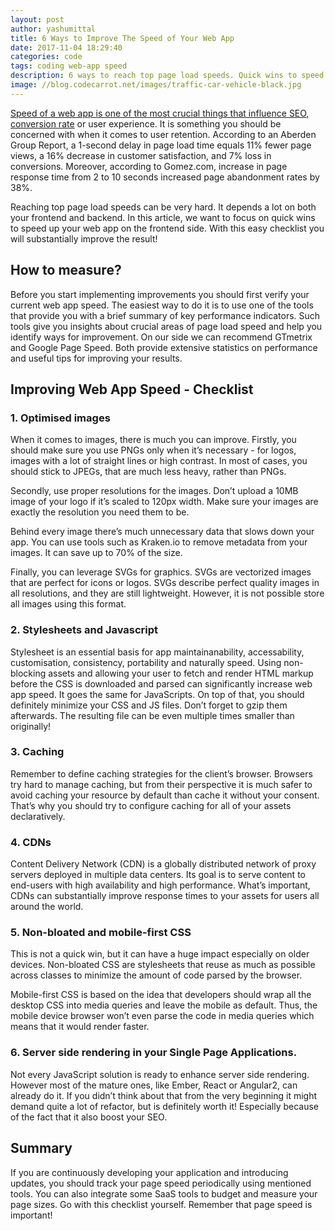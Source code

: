 ```yaml
---
layout: post
author: yashumittal
title: 6 Ways to Improve The Speed of Your Web App
date: 2017-11-04 18:29:40
categories: code
tags: coding web-app speed
description: 6 ways to reach top page load speeds. Quick wins to speed up your web app on the frontend side. Easy checklist to improve the result!
image: //blog.codecarrot.net/images/traffic-car-vehicle-black.jpg
---
```


[Speed of a web app is one of the most crucial things that influence SEO, conversion rate](/9-seo-tips-improve-website-performance-drive-traffic) or user experience. It is something you should be concerned with when it comes to user retention. According to an Aberden Group Report, a 1-second delay in page load time equals 11% fewer page views, a 16% decrease in customer satisfaction, and 7% loss in conversions. Moreover, according to Gomez.com, increase in page response time from 2 to 10 seconds increased page abandonment rates by 38%.

Reaching top page load speeds can be very hard. It depends a lot on both your frontend and backend. In this article, we want to focus on quick wins to speed up your web app on the frontend side. With this easy checklist you will substantially improve the result!

## How to measure?

Before you start implementing improvements you should first verify your current web app speed. The easiest way to do it is to use one of the tools that provide you with a brief summary of key performance indicators. Such tools give you insights about crucial areas of page load speed and help you identify ways for improvement. On our side we can recommend GTmetrix and Google Page Speed. Both provide extensive statistics on performance and useful tips for improving your results.

## Improving Web App Speed - Checklist

### 1. Optimised images

When it comes to images, there is much you can improve. Firstly, you should make sure you use PNGs only when it’s necessary - for logos, images with a lot of straight lines or high contrast. In most of cases, you should stick to JPEGs, that are much less heavy, rather than PNGs.

Secondly, use proper resolutions for the images. Don’t upload a 10MB image of your logo if it’s scaled to 120px width. Make sure your images are exactly the resolution you need them to be.

Behind every image there’s much unnecessary data that slows down your app. You can use tools such as Kraken.io to remove metadata from your images. It can save up to 70% of the size.

Finally, you can leverage SVGs for graphics. SVGs are vectorized images that are perfect for icons or logos. SVGs describe perfect quality images in all resolutions, and they are still lightweight. However, it is not possible store all images using this format.

### 2. Stylesheets and Javascript

Stylesheet is an essential basis for app maintainanability, accessability, customisation, consistency, portability and naturally speed. Using non-blocking assets and allowing your user to fetch and render HTML markup before the CSS is downloaded and parsed can significantly increase web app speed. It goes the same for JavaScripts. On top of that, you should definitely minimize your CSS and JS files. Don’t forget to gzip them afterwards. The resulting file can be even multiple times smaller than originally!

### 3. Caching

Remember to define caching strategies for the client’s browser. Browsers try hard to manage caching, but from their perspective it is much safer to avoid caching your resource by default than cache it without your consent. That’s why you should try to configure caching for all of your assets declaratively.

### 4. CDNs

Content Delivery Network (CDN) is a globally distributed network of proxy servers deployed in multiple data centers. Its goal is to serve content to end-users with high availability and high performance. What’s important, CDNs can substantially improve response times to your assets for users all around the world.

### 5. Non-bloated and mobile-first CSS

This is not a quick win, but it can have a huge impact especially on older devices. Non-bloated CSS are stylesheets that reuse as much as possible across classes to minimize the amount of code parsed by the browser.

Mobile-first CSS is based on the idea that developers should wrap all the desktop CSS into media queries and leave the mobile as default. Thus, the mobile device browser won’t even parse the code in media queries which means that it would render faster.

### 6. Server side rendering in your Single Page Applications.

Not every JavaScript solution is ready to enhance server side rendering. However most of the mature ones, like Ember, React or Angular2, can already do it. If you didn’t think about that from the very beginning it might demand quite a lot of refactor, but is definitely worth it! Especially because of the fact that it also boost your SEO.

## Summary

If you are continuously  developing your application and introducing updates, you should track your page speed periodically using mentioned tools. You can also integrate some SaaS tools to budget and measure your page sizes. Go with this checklist yourself. Remember that page speed is important!